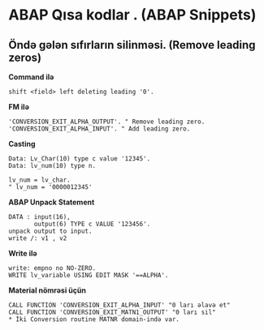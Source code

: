 # ABAP Qısa kodlar . (ABAP Snippets)

## Öndə gələn sıfırların silinməsi. (Remove leading zeros)

**Command ilə**
```abap
shift <field> left deleting leading '0'.
```
**FM ilə** 
```abap    
'CONVERSION_EXIT_ALPHA_OUTPUT'. " Remove leading zero.
'CONVERSION_EXIT_ALPHA_INPUT'. " Add leading zero.
```
**Casting**
```abap
Data: Lv_Char(10) type c value '12345'.
Data: lv_num(10) type n.

lv_num = lv_char.
" lv_num = '0000012345'
```

**ABAP Unpack Statement**
```abap
DATA : input(16),
       output(6) TYPE c VALUE '123456'.
unpack output to input.
write /: v1 , v2
```

**Write ilə**
```abap
write: empno no NO-ZERO.
WRITE lv_variable USING EDIT MASK '==ALPHA'.

```

**Material nömrəsi üçün**
```abap
CALL FUNCTION 'CONVERSION_EXIT_ALPHA_INPUT' "0 ları əlavə et"
CALL FUNCTION 'CONVERSION_EXIT_MATN1_OUTPUT' "0 ları sil"
* İki Conversion routine MATNR domain-ində var.
```
